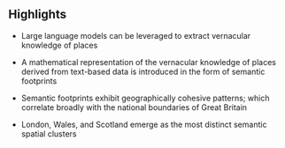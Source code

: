 ## Highlights

* Large language models can be leveraged to extract vernacular knowledge of places

* A mathematical representation of the vernacular knowledge of places derived from text-based data is introduced in the form of semantic footprints

* Semantic footprints exhibit geographically cohesive patterns; which correlate broadly with the national boundaries of Great Britain

* London, Wales, and Scotland emerge as the most distinct semantic spatial clusters
